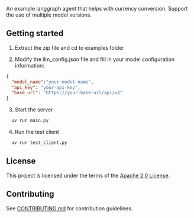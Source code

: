 An example langgraph agent that helps with currency conversion.
Support the use of multiple model versions.

## Getting started

1. Extract the zip file and cd to examples folder

2. Modify the llm_config.json file and fill in your model configuration information:
```json
{
  "model_name":"your-model-name", 
  "api_key": "your-api-key",
  "base_url": "https://your-base-url/api/v1"
}
```

3. Start the server
```bash
  uv run main.py
```

4. Run the test client
```bash
  uv run test_client.py
```

## License

This project is licensed under the terms of the [Apache 2.0 License](LICENSE).

## Contributing

See [CONTRIBUTING.md](../CONTRIBUTING.md) for contribution guidelines.